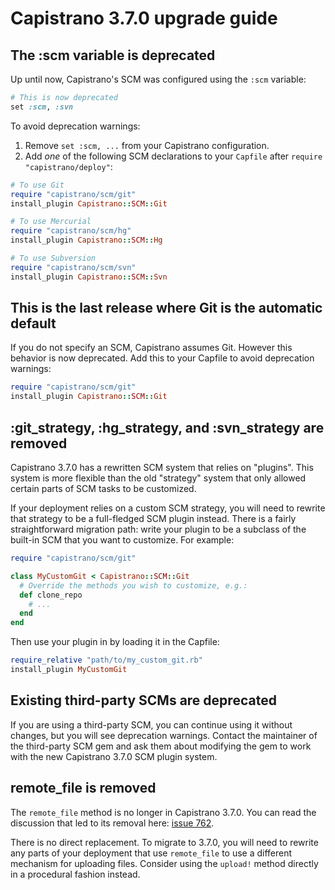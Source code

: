 # Capistrano 3.7.0 upgrade guide

## The :scm variable is deprecated

Up until now, Capistrano's SCM was configured using the `:scm` variable:

```ruby
# This is now deprecated
set :scm, :svn
```

To avoid deprecation warnings:

1. Remove `set :scm, ...` from your Capistrano configuration.
2. Add *one* of the following SCM declarations to your `Capfile` after `require "capistrano/deploy"`:

```ruby
# To use Git
require "capistrano/scm/git"
install_plugin Capistrano::SCM::Git

# To use Mercurial
require "capistrano/scm/hg"
install_plugin Capistrano::SCM::Hg

# To use Subversion
require "capistrano/scm/svn"
install_plugin Capistrano::SCM::Svn
```

## This is the last release where Git is the automatic default

If you do not specify an SCM, Capistrano assumes Git. However this behavior is
now deprecated. Add this to your Capfile to avoid deprecation warnings:

```ruby
require "capistrano/scm/git"
install_plugin Capistrano::SCM::Git
```

## :git_strategy, :hg_strategy, and :svn_strategy are removed

Capistrano 3.7.0 has a rewritten SCM system that relies on "plugins". This
system is more flexible than the old "strategy" system that only allowed certain
parts of SCM tasks to be customized.

If your deployment relies on a custom SCM strategy, you will need to rewrite
that strategy to be a full-fledged SCM plugin instead. There is a fairly
straightforward migration path: write your plugin to be a subclass of the
built-in SCM that you want to customize. For example:

```ruby
require "capistrano/scm/git"

class MyCustomGit < Capistrano::SCM::Git
  # Override the methods you wish to customize, e.g.:
  def clone_repo
    # ...
  end
end
```

Then use your plugin in by loading it in the Capfile:

```ruby
require_relative "path/to/my_custom_git.rb"
install_plugin MyCustomGit
```

## Existing third-party SCMs are deprecated

If you are using a third-party SCM, you can continue using it without
changes, but you will see deprecation warnings. Contact the maintainer of the
third-party SCM gem and ask them about modifying the gem to work with the new
Capistrano 3.7.0 SCM plugin system.

## remote_file is removed

The `remote_file` method is no longer in Capistrano 3.7.0. You can read the
discussion that led to its removal here:
[issue 762](https://github.com/capistrano/capistrano/issues/762).

There is no direct replacement. To migrate to 3.7.0, you will need to rewrite
any parts of your deployment that use `remote_file` to use a different
mechanism for uploading files. Consider using the `upload!` method directly in
a procedural fashion instead.
